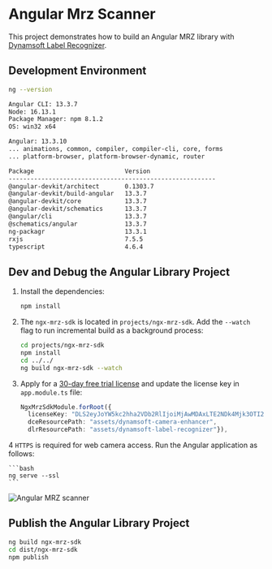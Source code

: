 # Angular Mrz Scanner

This project demonstrates how to build an Angular MRZ library with [Dynamsoft Label Recognizer](https://www.dynamsoft.com/label-recognition/overview/).

## Development Environment

```bash
ng --version

Angular CLI: 13.3.7
Node: 16.13.1
Package Manager: npm 8.1.2
OS: win32 x64

Angular: 13.3.10
... animations, common, compiler, compiler-cli, core, forms
... platform-browser, platform-browser-dynamic, router

Package                         Version
---------------------------------------------------------
@angular-devkit/architect       0.1303.7
@angular-devkit/build-angular   13.3.7
@angular-devkit/core            13.3.7
@angular-devkit/schematics      13.3.7
@angular/cli                    13.3.7
@schematics/angular             13.3.7
ng-packagr                      13.3.1
rxjs                            7.5.5
typescript                      4.6.4

```


## Dev and Debug the Angular Library Project
1. Install the dependencies:
    
    ```bash
    npm install
    ```
2. The `ngx-mrz-sdk` is located in `projects/ngx-mrz-sdk`. Add the `--watch` flag to run incremental build as a background process:

    ```bash
    cd projects/ngx-mrz-sdk
    npm install
    cd ../../
    ng build ngx-mrz-sdk --watch
    ```

3. Apply for a [30-day free trial license](https://www.dynamsoft.com/customer/license/trialLicense?product=dlr) and update the license key in `app.module.ts` file:
    
    ```typescript
    NgxMrzSdkModule.forRoot({ 
      licenseKey: "DLS2eyJoYW5kc2hha2VDb2RlIjoiMjAwMDAxLTE2NDk4Mjk3OTI2MzUiLCJvcmdhbml6YXRpb25JRCI6IjIwMDAwMSIsInNlc3Npb25QYXNzd29yZCI6IndTcGR6Vm05WDJrcEQ5YUoifQ==", 
      dceResourcePath: "assets/dynamsoft-camera-enhancer", 
      dlrResourcePath: "assets/dynamsoft-label-recognizer"}),
    ```

4 `HTTPS` is required for web camera access. Run the Angular application as follows:
    
    ```bash
    ng serve --ssl
    ```

  ![Angular MRZ scanner](https://www.dynamsoft.com/codepool/img/2022/08/angular-mrz-scanner.png)

## Publish the Angular Library Project

```bash
ng build ngx-mrz-sdk
cd dist/ngx-mrz-sdk
npm publish
```


